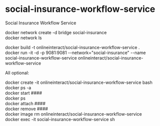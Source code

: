 # social-insurance-workflow-service
Social Insurance Workflow Service

docker network create -d bridge social-insurance  
docker network ls  

docker build -t onlineinteract/social-insurance-workflow-service .  
docker run -it -d -p 9081:9081 --network="social-insurance" --name social-insurance-workflow-service onlineinteract/social-insurance-workflow-service  

All optional:

docker create -it onlineinteract/social-insurance-workflow-service bash  
docker ps -a  
docker start ####  
docker ps  
docker attach ####  
docker remove ####  
docker image rm onlineinteract/social-insurance-workflow-service  
docker exec -it social-insurance-workflow-service sh  